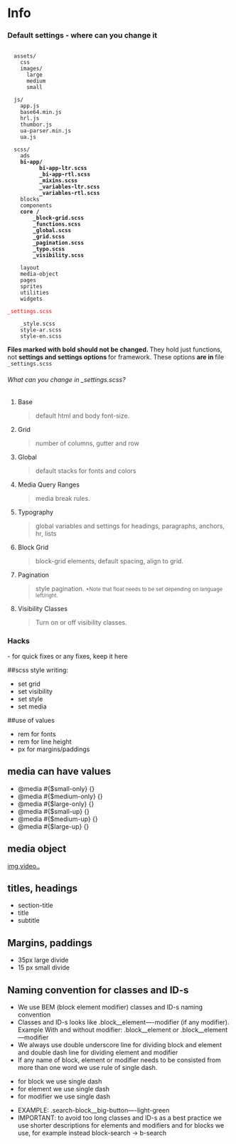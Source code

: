 Info
==========

<h3>Default settings - where can you change it</h3>

<pre><code>
  assets/
    css
    images/
      large
      medium
      small

  js/
    app.js
    base64.min.js
    hrl.js
    thumbor.js
    ua-parser.min.js
    ua.js

  scss/
    ads
    <strong>bi-app/
          bi-app-ltr.scss
          _bi-app-rtl.scss
          _mixins.scss
          _variables-ltr.scss
          _variables-rtl.scss</strong>
    blocks
    components
    <strong>core /
        _block-grid.scss
        _functions.scss
        _global.scss
        _grid.scss
        _pagination.scss
        _typo.scss
        _visibility.scss
    </strong>
    layout
    media-object
    pages
    sprites
    utilities
    widgets
    <div style="color:red;">_settings.scss</div>
    _style.scss
    style-ar.scss
    style-en.scss
</code></pre>

<p><strong>Files marked with bold should not be changed. </strong>They hold just functions,  not <strong>settings and settings options </strong> for framework. These options <strong>are in </strong> file <code>_settings.scss</code></p>



<h6>What can you change in  _settings.scss?</h6>

  <ol><li>Base <br>
  <blockquote>default html and body font-size. </blockquote>
  </li>
<li>Grid <br>
<blockquote>number of columns, gutter and row<blockquote></li>
 <li>Global<br>
  <blockquote>
    default stacks for fonts and colors 
</blockquote>
  </li>
<li>Media Query Ranges<br>
<blockquote>
media break rules.
</blockquote>
</li>
 <li>Typography
<blockquote>
global variables and settings for headings, paragraphs, anchors, hr, lists
</blockquote>
 </li>
 <li>Block Grid<br>
<blockquote>
block-grid elements, default spacing, align to grid.
</blockquote>
 </li>
<li>Pagination<br>
<blockquote>
  style pagination. <small>*Note that float needs to be set depending on language left/right.</small>
<blockquote>
</li>
<li> Visibility Classes<br>
<blockquote>
  Turn on or off visibility classes.
</blockquote>
</li>
</ol>




<h3>Hacks</h3>
- for quick fixes or any fixes, keep it here

##scss style writing:
* set grid
* set visibility
* set style
* set media 

##use of values 
* rem for fonts
* rem for line height
* px for margins/paddings

## media can have values
* @media #{$small-only} {}
* @media #{$medium-only} {}
* @media #{$large-only} {}
* @media #{$small-up} {}
* @media #{$medium-up} {}
* @media #{$large-up} {}

## media object 
  <article class="media-small review">
    <div class="media-small__item"> <a href="#">img,video..</a> </div>
       <div class="media-small__body "></div>
  </article>

## titles, headings
* section-title
* title
* subtitle

## Margins, paddings
* 35px large divide
* 15 px small divide

## Naming convention for classes and ID-s
* We use BEM (block element modifier) classes and ID-s naming convention
* Classes and ID-s looks like  .block__element—-modifier (if any modifier). Example With and without modifier:  .block__element or .block__element—modifier
* We always use double underscore line for dividing block and element  and double dash line for dividing element and modifier
* If any name of block, element or modifier needs to be consisted from more than one word we use rule of single dash.
- for block we use single dash
- for element we use single dash
- for modifier we use single dash
* EXAMPLE: .search-block__big-button—-light-green
* IMPORTANT: to avoid too long classes and ID-s as a best practice we use shorter descriptions for elements and modifiers and for blocks we use, for example instead block-search -> b-search